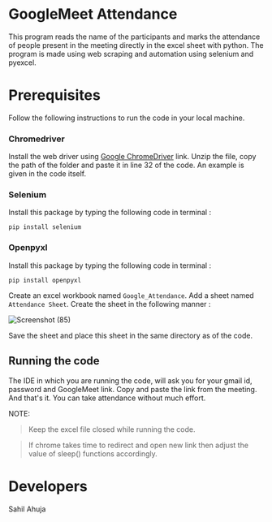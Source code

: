 # GoogleMeet Attendance
This program reads the name of the participants and marks the attendance of people present in the meeting directly in the excel sheet with python. The program is made using web scraping and automation using selenium and pyexcel.

# Prerequisites
Follow the following instructions to run the code in your local machine.

### Chromedriver
Install the web driver using [Google ChromeDriver](https://chromedriver.chromium.org/) link. Unzip the file, copy the path of the folder and paste it in line 32 of the code. An example is given in the code itself.

### Selenium
Install this package by typing the following code in terminal :

`pip install selenium`

### Openpyxl
Install this package by typing the following code in terminal :

`pip install openpyxl`

Create an excel workbook named `Google_Attendance`. Add a sheet named `Attendance Sheet`. Create the sheet in the following manner :

![Screenshot (85)](https://user-images.githubusercontent.com/67066785/93229103-dab88380-f793-11ea-8d4a-760e200271f6.png)

Save the sheet and place this sheet in the same directory as of the code.

## Running the code
The IDE in which you are running the code, will ask you for your gmail id, password and GoogleMeet link. Copy and paste the link from the meeting. And that's it. You can take attendance without much effort.

NOTE:
>Keep the excel file closed while running the code.

>If chrome takes time to redirect and open new link then adjust the value of sleep() functions accordingly.

# Developers
Sahil Ahuja
